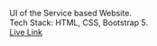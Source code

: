 UI of the Service based Website.
</br>
Tech Stack: HTML, CSS, Bootstrap 5.
</br>
<a href="https://thearpitanand.github.io/tindog/"> Live Link </a>
